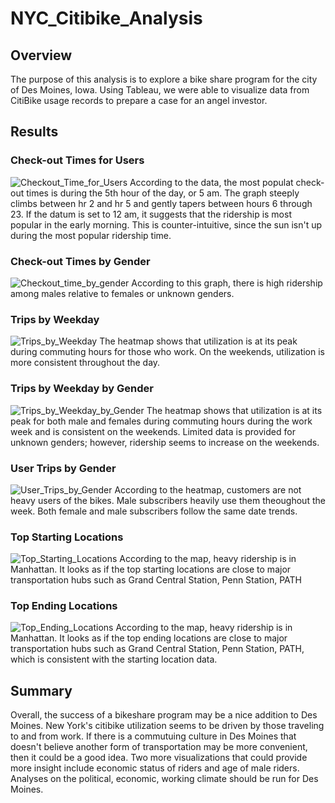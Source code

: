 # NYC_Citibike_Analysis
## Overview
The purpose of this analysis is to explore a bike share program for the city of Des Moines, Iowa. Using Tableau, we were able to visualize data from CitiBike usage records to prepare a case for an angel investor.
## Results
### Check-out Times for Users
![Checkout_Time_for_Users](https://user-images.githubusercontent.com/88520929/142779578-3f3d2db3-6855-41f7-928b-02126c035730.PNG)
According to the data, the most populat check-out times is during the 5th hour of the day, or 5 am. The graph steeply climbs between hr 2 and hr 5 and gently tapers between hours 6 through 23. If the datum is set to 12 am, it suggests that the ridership is most popular in the early morning. This is counter-intuitive, since the sun isn't up during the most popular ridership time.

### Check-out Times by Gender
![Checkout_time_by_gender](https://user-images.githubusercontent.com/88520929/142779584-0de7c861-a151-4357-b2a0-48c5e15c3c53.PNG)
According to this graph, there is high ridership among males relative to females or unknown genders.

### Trips by Weekday
![Trips_by_Weekday](https://user-images.githubusercontent.com/88520929/142779594-88ce95a2-aacc-4043-a54d-67f455bbdff6.PNG)
The heatmap shows that utilization is at its peak during commuting hours for those who work. On the weekends, utilization is more consistent throughout the day.

### Trips by Weekday by Gender
![Trips_by_Weekday_by_Gender](https://user-images.githubusercontent.com/88520929/142779606-0150f895-8514-43ad-91c5-b7d711b529e6.PNG)
The heatmap shows that utilization is at its peak for both male and females during commuting hours during the work week and is consistent on the weekends. Limited data is provided for unknown genders; however, ridership seems to increase on the weekends.

### User Trips by Gender
![User_Trips_by_Gender](https://user-images.githubusercontent.com/88520929/142779625-f338fa59-8d28-4ef5-aab1-d5f2792e4b6e.PNG)
According to the heatmap, customers are not heavy users of the bikes. Male subscribers heavily use them theoughout the week. Both female and male subscribers follow the same date trends.

### Top Starting Locations
![Top_Starting_Locations](https://user-images.githubusercontent.com/88520929/142779629-172c64c0-9020-44da-98d7-c895b36ab72c.PNG)
According to the map, heavy ridership is in Manhattan. It looks as if the top starting locations are close to major transportation hubs such as Grand Central Station, Penn Station, PATH

### Top Ending Locations
![Top_Ending_Locations](https://user-images.githubusercontent.com/88520929/142779635-d22268b5-9db9-40db-ac3b-a4d8c50e25e7.PNG)
According to the map, heavy ridership is in Manhattan. It looks as if the top ending locations are close to major transportation hubs such as Grand Central Station, Penn Station, PATH, which is consistent with the starting location data.

## Summary
Overall, the success of a bikeshare program may be a nice addition to Des Moines. New York's citibike utilization seems to be driven by those traveling to and from work. If there is a commutuing culture in Des Moines that doesn't believe another form of transportation may be more convenient, then it could be a good idea. Two more visualizations that could provide more insight include economic status of riders and age of male riders. Analyses on the political, economic, working climate should be run for Des Moines.
